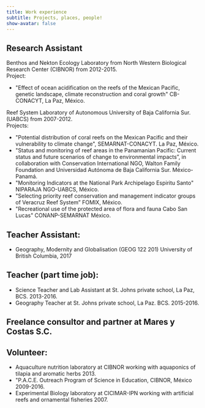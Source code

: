 ```yaml
---
title: Work experience
subtitle: Projects, places, people!
show-avatar: false
---
```


## Research Assistant 
Benthos and Nekton Ecology Laboratory from North Western Biological Research Center (CIBNOR) from 2012-2015.   
Project:
* "Effect of ocean acidification on the reefs of the Mexican Pacific, genetic landscape, climate reconstruction and coral growth" CB-CONACYT, La Paz, México.   

Reef System Laboratory of Autonomous University of Baja California Sur. (UABCS) from 2007-2012.  
Projects:
* "Potential distribution of coral reefs on the Mexican Pacific and their vulnerability to climate change", SEMARNAT-CONACYT. La Paz, México.
* "Status and monitoring of reef areas in the Panamanian Pacific: Current status and future scenarios of change to environmental impacts”, in collaboration with Conservation International NGO, Walton Family Foundation and Universidad Autónoma de Baja California Sur. México-Panamá.
* "Monitoring Indicators at the National Park Archipelago Espiritu Santo" NIPARAJA NGO-UABCS, México.
* "Selecting priority reef conservation and management indicator groups of Veracruz Reef System” FOMIX, México.
* "Recreational use of the protected area of flora and fauna Cabo San Lucas" CONANP-SEMARNAT México. 

## Teacher Assistant:
* Geography, Modernity and Globalisation (GEOG 122 201) University of British Columbia, 2017

## Teacher (part time job):
* Science Teacher and Lab Assistant at St. Johns private school, La Paz, BCS. 2013-2016.
* Geography Teacher at St. Johns private school, La Paz. BCS. 2015-2016.

## Freelance consultor and partner at Mares y Costas S.C. 

## Volunteer:
* Aquaculture nutrition laboratory at CIBNOR working with aquaponics of tilapia and aromatic herbs 2013.
* "P.A.C.E. Outreach Program of Science in Education, CIBNOR, México 2009-2016.
* Experimental Biology laboratory at CICIMAR-IPN working with artificial reefs and ornamental fisheries 2007. 


